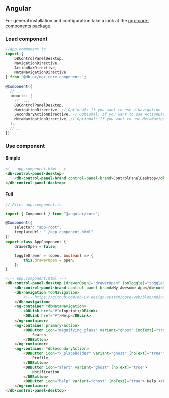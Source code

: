 ## Angular

For general installation and configuration take a look at the [ngx-core-components](https://www.npmjs.com/package/@db-ux/ngx-core-components) package.

### Load component

```ts app.component.ts
//app.component.ts
import {
	DBControlPanelDesktop,
	NavigationDirective,
	ActionBarDirective,
	MetaNavigationDirective
} from '@db-ux/ngx-core-components';

@Component({
  // ...
  imports: [
	// ...,
	DBControlPanelDesktop,
    NavigationDirective, // Optional: If you want to use a Navigation
	SecondaryActionDirective, // Optional: If you want to use ActionBar
	MetaNavigationDirective, // Optional: If you want to use MetaNavigation
  ],
  // ...
})
```

### Use component

#### Simple

```html app.component.html
<!-- app.component.html -->
<db-control-panel-desktop>
	<db-control-panel-brand control-panel-brand>ControlPanelDesktop</db-control-panel-brand>
</db-control-panel-desktop>
```

#### Full

```ts app.component.ts
// File: app.component.ts

import { Component } from "@angular/core";

@Component({
	selector: "app-root",
	templateUrl: "./app.component.html"
})
export class AppComponent {
	drawerOpen = false;

	toggleDrawer = (open: boolean) => {
		this.drawerOpen = open;
	};
}
```

```html app.component.html
<!-- app.component.html -->
<db-control-panel-desktop [drawerOpen]="drawerOpen" (onToggle)="toggleDrawer($event)">
	<db-control-panel-brand control-panel-brand>My Awesome App</db-control-panel-brand>
	<db-navigation *dbNavigation>
		<!-- https://github.com/db-ux-design-system/core-web/blob/main/packages/components/src/components/navigation/docs/Angular.md -->
	</db-navigation>
	<ng-container *dbMetaNavigation>
		<DBLink href="#">Imprint</DBLink>
		<DBLink href="#">Help</DBLink>
	</ng-container>
	<ng-container primary-action>
		<DBButton icon="magnifying_glass" variant="ghost" [noText]="true">
			Search
		</DBButton>
	</ng-container>
	<ng-container *dbSecondaryAction>
		<DBButton icon="x_placeholder" variant="ghost" [noText]="true">
			Profile
		</DBButton>
		<DBButton icon="alert" variant="ghost" [noText]="true">
			Notification
		</DBButton>
		<DBButton icon="help" variant="ghost" [noText]="true"> Help </DBButton>
	</ng-container>
</db-control-panel-desktop>
```
